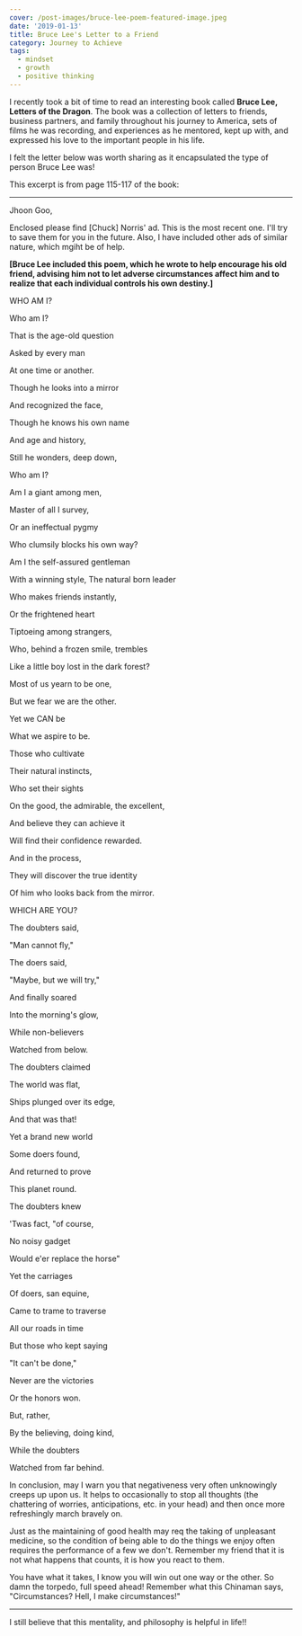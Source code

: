 ```yaml
---
cover: /post-images/bruce-lee-poem-featured-image.jpeg
date: '2019-01-13'
title: Bruce Lee's Letter to a Friend
category: Journey to Achieve
tags:
  - mindset
  - growth
  - positive thinking
---
```


I recently took a bit of time to read an interesting book called **Bruce Lee, Letters of the Dragon**. The book was a collection of letters to friends, business partners, and family throughout his journey to America, sets of films he was recording, and experiences as he mentored, kept up with, and expressed his love to the important people in his life.

I felt the letter below was worth sharing as it encapsulated the type of person Bruce Lee was!

This excerpt is from page 115-117 of the book:

---

Jhoon Goo,

Enclosed please find \[Chuck] Norris' ad. This is the most recent one. I'll try to save them for you in the future. Also, I have included other ads of similar nature, which mgiht be of help.

**\[Bruce Lee included this poem, which he wrote to help encourage his old friend, advising him not to let adverse circumstances affect him and to realize that each individual controls his own destiny.]**

WHO AM I?

Who am I?

That is the age-old question

Asked by every man

At one time or another.

Though he looks into a mirror

And recognized the face,

Though he knows his own name

And age and history,

Still he wonders, deep down,

Who am I?

Am I a giant among men,

Master of all I survey,

Or an ineffectual pygmy

Who clumsily blocks his own way?

Am I the self-assured gentleman

With a winning style, The natural born leader

Who makes friends instantly,

Or the frightened heart

Tiptoeing among strangers,

Who, behind a frozen smile, trembles

Like a little boy lost in the dark forest?

Most of us yearn to be one,

But we fear we are the other.

Yet we CAN be

What we aspire to be.

Those who cultivate

Their natural instincts,

Who set their sights

On the good, the admirable, the excellent,

And believe they can achieve it

Will find their confidence rewarded.

And in the process,

They will discover the true identity

Of him who looks back from the mirror.

WHICH ARE YOU?

The doubters said,

"Man cannot fly,"

The doers said,

"Maybe, but we will try,"

And finally soared

Into the morning's glow,

While non-believers

Watched from below.

The doubters claimed

The world was flat,

Ships plunged over its edge,

And that was that!

Yet a brand new world

Some doers found,

And returned to prove

This planet round.

The doubters knew

'Twas fact, "of course,

No noisy gadget

Would e'er replace the horse"

Yet the carriages

Of doers, san equine,

Came to trame to traverse

All our roads in time

But those who kept saying

"It can't be done,"

Never are the victories

Or the honors won.

But, rather,

By the believing, doing kind,

While the doubters

Watched from far behind.

In conclusion, may I warn you that negativeness very often unknowingly creeps up upon us. It helps to occasionally to stop all thoughts (the chattering of worries, anticipations, etc. in your head) and then once more refreshingly march bravely on.

Just as the maintaining of good health may req the taking of unpleasant medicine, so the condition of being able to do the things we enjoy often requires the performance of a few we don't. Remember my friend that it is not what happens that counts, it is how you react to them.

You have what it takes, I know you will win out one way or the other. So damn the torpedo, full speed ahead! Remember what this Chinaman says, "Circumstances? Hell, I make circumstances!"

---

I still believe that this mentality, and philosophy is helpful in life!!
